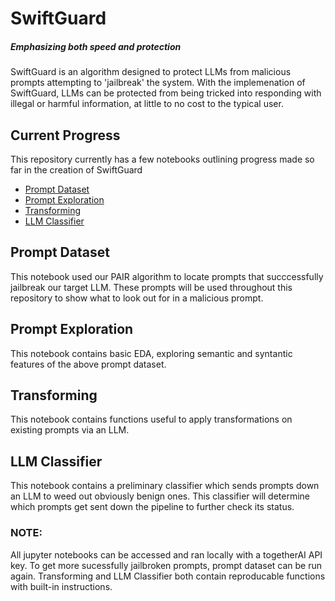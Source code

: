# SwiftGuard
##### *Emphasizing both speed and protection* 
SwiftGuard is an algorithm designed to protect LLMs from malicious prompts attempting to 'jailbreak' the system. 
With the implemenation of SwiftGuard, LLMs can be protected from being tricked into responding with illegal or harmful information, at little
to no cost to the typical user. 

## Current Progress
This repository currently has a few notebooks outlining progress made so far in the creation of SwiftGuard
- [Prompt Dataset](#prompt-dataset)
- [Prompt Exploration](#prompt-exploration)
- [Transforming](#transforming)
- [LLM Classifier](#llm-classifier)

## Prompt Dataset
This notebook used our PAIR algorithm to locate prompts that succcessfully jailbreak our target LLM. These prompts will be used throughout this repository to
show what to look out for in a malicious prompt.

## Prompt Exploration
This notebook contains basic EDA, exploring semantic and syntantic features of the above prompt dataset. 

## Transforming
This notebook contains functions useful to apply transformations on existing prompts via an LLM.

## LLM Classifier
This notebook contains a preliminary classifier which sends prompts down an LLM to weed out obviously benign ones. 
This classifier will determine which prompts get sent down the pipeline to further check its status. 


### NOTE: 
All jupyter notebooks can be accessed and ran locally with a togetherAI API key. To get more sucessfully jailbroken prompts, prompt dataset can be run again. Transforming and LLM Classifier both contain reproducable functions with built-in instructions. 
